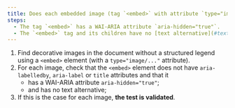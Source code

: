 ```yaml
---
title: Does each embedded image (tag `<embed>` with attribute `type="image/..."`) [decorative image](#decorative-image), without [legend](#image-caption), meet these conditions?
steps:
  - The tag `<embed>` has a WAI-ARIA attribute `aria-hidden="true"`.
  - The `<embed>` tag and its children have no [text alternative](#text-alternative-image).
---
```


1. Find decorative images in the document without a structured legend using a `<embed>` element (with a `type="image/..."` attribute).
2. For each image, check that the `<embed>` element does not have `aria-labelledby`, `aria-label` or `title` attributes and that it
   - has a WAI-ARIA attribute `aria-hidden="true"`;
   - and has no text alternative;
3. If this is the case for each image, **the test is validated**.
